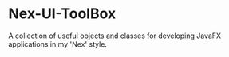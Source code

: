 # Nex-UI-ToolBox
A collection of useful objects and classes for developing JavaFX applications in my 'Nex' style.
